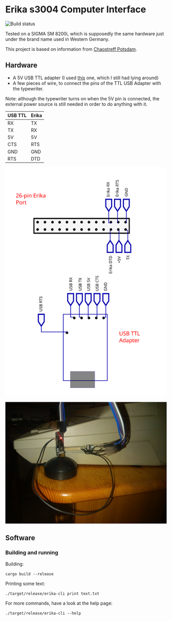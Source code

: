 # Erika s3004 Computer Interface

![Build status](https://ci.jbb.ghsq.ga/api/badges/jbb/erika_S3004/status.svg)

Tested on a SIGMA SM 8200i, which is supposedly the same hardware just under the brand name used in Western Germany.

This project is based on information from [Chaostreff Potsdam](https://github.com/Chaostreff-Potsdam/erika3004).

## Hardware
- A 5V USB TTL adapter (I used [this](https://www.amazon.de/USB-TTL-Konverter-Modul-mit-eingebautem-CP2102/dp/B00AFRXKFU) one, which I still had lying around)
- A few pieces of wire, to connect the pins of the TTL USB Adapter with the typewriter.

Note: although the typewriter turns on when the 5V pin is connected, the external power source is still needed in order to do anything with it.

| USB TTL | Erika |
|---------|-------|
| RX      | TX    |
| TX      | RX    |
| 5V      | 5V    |
| CTS     | RTS   |
| GND     | GND   |
| RTS     | DTD   |

![Connectors](doc/connectors.svg)


![Cable wiring](doc/interface.JPG)

## Software

### Building and running

Building:
```
cargo build --release
```

Printing some text:
```
./target/release/erika-cli print text.txt
```

For more commands, have a look at the help page:
```
./target/release/erika-cli --help
```
